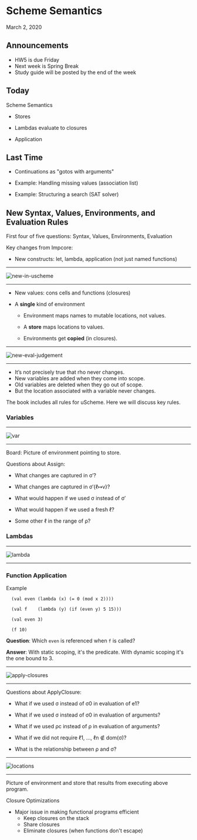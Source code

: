 # Scheme Semantics

March 2, 2020

## Announcements

 * HW5 is due Friday
 * Next week is Spring Break
 * Study guide will be posted by the end of the week

## Today

Scheme Semantics

 * Stores

 * Lambdas evaluate to closures

 * Application


## Last Time

 * Continuations as "gotos with arguments"
 
 * Example: Handling missing values (association list)

 * Example: Structuring a search (SAT solver)

## New Syntax, Values, Environments, and Evaluation Rules

First four of five questions: Syntax, Values, Environments, Evaluation

Key changes from Impcore:

 * New constructs: let, lambda, application (not just named functions)

<hr>
<img src="09-uscheme-semantics/new-in-uscheme.png" alt="new-in-uscheme" />
<hr>


 * New values: cons cells and functions (closures)

 * A **single** kind of environment

   * Environment maps names to mutable locations, not values.

   * A **store** maps locations to values.

   * Environments get **copied** (in closures).

<hr>
<img src="09-uscheme-semantics/new-eval-judgement.png" alt="new-eval-judgement" />
<hr>


* It’s not precisely true that rho never changes.
* New variables are added when they come into scope.
* Old variables are deleted when they go out of scope.
* But the location associated with a variable never changes.

The book includes all rules for uScheme. Here we will discuss key rules.

### Variables

<hr>
<img src="09-uscheme-semantics/var.png" alt="var" />
<hr>

Board: Picture of environment pointing to store.

Questions about Assign:

 * What changes are captured in σ′?

 * What changes are captured in σ′{ℓ↦v}?

 * What would happen if we used σ instead of σ′

 * What would happen if we used a fresh ℓ?

 * Some other ℓ in the range of ρ?

### Lambdas

<hr>
<img src="09-uscheme-semantics/lambda.png" alt="lambda" />
<hr>

### Function Application

Example

```
  (val even (lambda (x) (= 0 (mod x 2)))) 

  (val f    (lambda (y) (if (even y) 5 15)))

  (val even 3)

  (f 10)
```

**Question**: Which `even` is referenced when `f` is called?

**Answer**: With static scoping, it's the predicate. With dynamic scoping it's the one bound to 3.

<hr>
<img src="09-uscheme-semantics/apply-closures.png" alt="apply-closures" />
<hr>

Questions about ApplyClosure:

 * What if we used σ instead of σ0 in evaluation of e1?

 * What if we used σ instead of σ0 in evaluation of arguments?

 * What if we used ρc instead of ρ in evaluation of arguments?

 * What if we did not require ℓ1, …, ℓn ∉ dom(σ)?

 * What is the relationship between ρ and σ?

<hr>
<img src="09-uscheme-semantics/locations.png" alt="locations" />
<hr>

Picture of environment and store that results from executing above program.

Closure Optimizations

 * Major issue in making functional programs efficient
   * Keep closures on the stack
   * Share closures
   * Eliminate closures (when functions don't escape)
